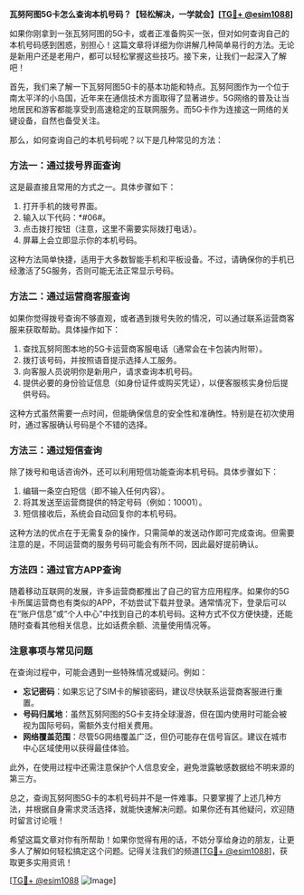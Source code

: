 **瓦努阿图5G卡怎么查询本机号码？【轻松解决，一学就会】[[TG💪+ @esim1088](https://t.me/s/esim1088)]**

如果你刚拿到一张瓦努阿图的5G卡，或者正准备购买一张，但对如何查询自己的本机号码感到困惑，别担心！这篇文章将详细为你讲解几种简单易行的方法。无论是新用户还是老用户，都可以轻松掌握这些技巧。接下来，让我们一起深入了解吧！

首先，我们来了解一下瓦努阿图5G卡的基本功能和特点。瓦努阿图作为一个位于南太平洋的小岛国，近年来在通信技术方面取得了显著进步。5G网络的普及让当地居民和游客都能享受到高速稳定的互联网服务。而5G卡作为连接这一网络的关键设备，自然也备受关注。

那么，如何查询自己的本机号码呢？以下是几种常见的方法：

### 方法一：通过拨号界面查询

这是最直接且常用的方式之一。具体步骤如下：
1. 打开手机的拨号界面。
2. 输入以下代码：*#06#。
3. 点击拨打按钮（注意，这里不需要实际拨打电话）。
4. 屏幕上会立即显示你的本机号码。

这种方法简单快捷，适用于大多数智能手机和平板设备。不过，请确保你的手机已经激活了5G服务，否则可能无法正常显示号码。

### 方法二：通过运营商客服查询

如果你觉得拨号查询不够直观，或者遇到拨号失败的情况，可以通过联系运营商客服来获取帮助。具体操作如下：
1. 查找瓦努阿图本地的5G卡运营商客服电话（通常会在卡包装内附带）。
2. 拨打该号码，并按照语音提示选择人工服务。
3. 向客服人员说明你是新用户，请求查询本机号码。
4. 提供必要的身份验证信息（如身份证件或购买凭证），以便客服核实身份后提供号码。

这种方式虽然需要一点时间，但能确保信息的安全性和准确性。特别是在初次使用时，通过客服确认号码是个不错的选择。

### 方法三：通过短信查询

除了拨号和电话咨询外，还可以利用短信功能查询本机号码。具体步骤如下：
1. 编辑一条空白短信（即不输入任何内容）。
2. 将其发送至运营商提供的特定号码（例如：10001）。
3. 短信接收后，系统会自动回复你的本机号码。

这种方法的优点在于无需复杂的操作，只需简单的发送动作即可完成查询。但需要注意的是，不同运营商的服务号码可能会有所不同，因此最好提前确认。

### 方法四：通过官方APP查询

随着移动互联网的发展，许多运营商都推出了自己的官方应用程序。如果你的5G卡所属运营商也有类似的APP，不妨尝试下载并登录。通常情况下，登录后可以在“账户信息”或“个人中心”中找到自己的本机号码。这种方式不仅方便快捷，还能随时查看其他相关信息，比如话费余额、流量使用情况等。

### 注意事项与常见问题

在查询过程中，可能会遇到一些特殊情况或疑问。例如：
- **忘记密码**：如果忘记了SIM卡的解锁密码，建议尽快联系运营商客服进行重置。
- **号码归属地**：虽然瓦努阿图的5G卡支持全球漫游，但在国内使用时可能会被视为国际号码，需额外支付相关费用。
- **网络覆盖范围**：尽管5G网络覆盖广泛，但仍可能存在信号盲区。建议在城市中心区域使用以获得最佳体验。

此外，在使用过程中还需注意保护个人信息安全，避免泄露敏感数据给不明来源的第三方。

总之，查询瓦努阿图5G卡的本机号码并不是一件难事。只要掌握了上述几种方法，并根据自身需求灵活选择，就能快速解决问题。如果你还有其他疑问，欢迎随时留言讨论哦！

希望这篇文章对你有所帮助！如果你觉得有用的话，不妨分享给身边的朋友，让更多人了解如何轻松搞定这个问题。记得关注我们的频道[[TG💪+ @esim1088](https://t.me/s/esim1088)]，获取更多实用资讯！

[[TG💪+ @esim1088](https://t.me/s/esim1088) ![Image](https://i.postimg.cc/4NQfJmqS/Snipaste-2025-05-13-00-14-12.png)]